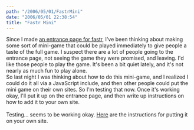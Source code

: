 ```yaml
---
path: "/2006/05/01/FastrMini" 
date: "2006/05/01 22:38:54" 
title: "Fastr Mini" 
---
```

Since I made <a href="http://randomchoas.com/games/fastr/">an entrance page for fastr</a>, I've been thinking about making some sort of mini-game that could be played immediately to give people a taste of the full game. I suspect there are a lot of people going to the entrance page, not seeing the game they were promised, and leaving. I'd like those people to play the game. It's been a bit quiet lately, and it's not nearly as much fun to play alone.<br>So last night I was thinking about how to do this mini-game, and I realized I could do it all via a JavaScript include, and then other people could put the mini game on their own sites. So I'm testing that now. Once it's working okay, I'll put it up on the entrance page, and then write up instructions on how to add it to your own site.<br><script src="http://randomchaos.com/games/fastr/mini/en.js"></script><br>Testing... seems to be working okay. <a href="http://randomchaos.com/games/fastr/about/mini/">Here</a> are the instructions for putting it on your own site.